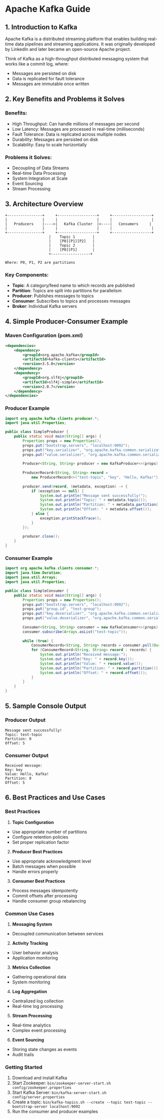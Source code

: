 # Apache Kafka Guide

## 1. Introduction to Kafka

Apache Kafka is a distributed streaming platform that enables building real-time data pipelines and streaming applications. It was originally developed by LinkedIn and later became an open-source Apache project.

Think of Kafka as a high-throughput distributed messaging system that works like a commit log, where:
- Messages are persisted on disk
- Data is replicated for fault tolerance
- Messages are immutable once written

## 2. Key Benefits and Problems it Solves

### Benefits:
- High Throughput: Can handle millions of messages per second
- Low Latency: Messages are processed in real-time (milliseconds)
- Fault Tolerance: Data is replicated across multiple nodes
- Durability: Messages are persisted on disk
- Scalability: Easy to scale horizontally

### Problems it Solves:
- Decoupling of Data Streams
- Real-time Data Processing
- System Integration at Scale
- Event Sourcing
- Stream Processing

## 3. Architecture Overview

```
+----------------+     +------------------+     +------------------+
|                |     |                  |     |                  |
|   Producers    |---->|   Kafka Cluster  |<----|   Consumers     |
|                |     |                  |     |                  |
+----------------+     +------------------+     +------------------+
                    |    Topic 1        |
                    |    [P0][P1][P2]   |
                    |    Topic 2        |
                    |    [P0][P1]       |
                    +------------------+

Where: P0, P1, P2 are partitions
```

### Key Components:
- **Topic**: A category/feed name to which records are published
- **Partition**: Topics are split into partitions for parallelism
- **Producer**: Publishes messages to topics
- **Consumer**: Subscribes to topics and processes messages
- **Broker**: Individual Kafka servers

## 4. Simple Producer-Consumer Example

### Maven Configuration (pom.xml)
```xml
<dependencies>
    <dependency>
        <groupId>org.apache.kafka</groupId>
        <artifactId>kafka-clients</artifactId>
        <version>3.5.0</version>
    </dependency>
    <dependency>
        <groupId>org.slf4j</groupId>
        <artifactId>slf4j-simple</artifactId>
        <version>2.0.7</version>
    </dependency>
</dependencies>
```

### Producer Example
```java
import org.apache.kafka.clients.producer.*;
import java.util.Properties;

public class SimpleProducer {
    public static void main(String[] args) {
        Properties props = new Properties();
        props.put("bootstrap.servers", "localhost:9092");
        props.put("key.serializer", "org.apache.kafka.common.serialization.StringSerializer");
        props.put("value.serializer", "org.apache.kafka.common.serialization.StringSerializer");
        
        Producer<String, String> producer = new KafkaProducer<>(props);
        
        ProducerRecord<String, String> record = 
            new ProducerRecord<>("test-topic", "key", "Hello, Kafka!");
        
        producer.send(record, (metadata, exception) -> {
            if (exception == null) {
                System.out.println("Message sent successfully!");
                System.out.println("Topic: " + metadata.topic());
                System.out.println("Partition: " + metadata.partition());
                System.out.println("Offset: " + metadata.offset());
            } else {
                exception.printStackTrace();
            }
        });
        
        producer.close();
    }
}
```

### Consumer Example
```java
import org.apache.kafka.clients.consumer.*;
import java.time.Duration;
import java.util.Arrays;
import java.util.Properties;

public class SimpleConsumer {
    public static void main(String[] args) {
        Properties props = new Properties();
        props.put("bootstrap.servers", "localhost:9092");
        props.put("group.id", "test-group");
        props.put("key.deserializer", "org.apache.kafka.common.serialization.StringDeserializer");
        props.put("value.deserializer", "org.apache.kafka.common.serialization.StringDeserializer");
        
        Consumer<String, String> consumer = new KafkaConsumer<>(props);
        consumer.subscribe(Arrays.asList("test-topic"));
        
        while (true) {
            ConsumerRecords<String, String> records = consumer.poll(Duration.ofMillis(100));
            for (ConsumerRecord<String, String> record : records) {
                System.out.println("Received message:");
                System.out.println("Key: " + record.key());
                System.out.println("Value: " + record.value());
                System.out.println("Partition: " + record.partition());
                System.out.println("Offset: " + record.offset());
            }
        }
    }
}
```

## 5. Sample Console Output

### Producer Output
```
Message sent successfully!
Topic: test-topic
Partition: 0
Offset: 5
```

### Consumer Output
```
Received message:
Key: key
Value: Hello, Kafka!
Partition: 0
Offset: 5
```

## 6. Best Practices and Use Cases

### Best Practices
1. **Topic Configuration**
- Use appropriate number of partitions
- Configure retention policies
- Set proper replication factor

2. **Producer Best Practices**
- Use appropriate acknowledgment level
- Batch messages when possible
- Handle errors properly

3. **Consumer Best Practices**
- Process messages idempotently
- Commit offsets after processing
- Handle consumer group rebalancing

### Common Use Cases
1. **Messaging System**
- Decoupled communication between services

2. **Activity Tracking**
- User behavior analysis
- Application monitoring

3. **Metrics Collection**
- Gathering operational data
- System monitoring

4. **Log Aggregation**
- Centralized log collection
- Real-time log processing

5. **Stream Processing**
- Real-time analytics
- Complex event processing

6. **Event Sourcing**
- Storing state changes as events
- Audit trails

### Getting Started
1. Download and install Kafka
2. Start Zookeeper: `bin/zookeeper-server-start.sh config/zookeeper.properties`
3. Start Kafka Server: `bin/kafka-server-start.sh config/server.properties`
4. Create a topic: `bin/kafka-topics.sh --create --topic test-topic --bootstrap-server localhost:9092`
5. Run the consumer and producer examples

